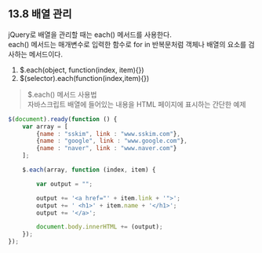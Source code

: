 ## 13.8 배열 관리

jQuery로 배열을 관리할 때는 each() 메서드를 사용한다.  
each() 메서드는 매개변수로 입력한 함수로 for in 반복문처럼 객체나 배열의 요소를 검사하는 메서드이다.  

1. $.each(object, function(index, item){})
2. $(selector).each(function(index,item){})

> $.each() 메서드 사용법  
자바스크립트 배열에 들어있는 내용을 HTML 페이지에 표시하는 간단한 예제

```javascript
$(document).ready(function () {
    var array = [
        {name : "sskim", link : "www.sskim.com"},
        {name : "google", link : "www.google.com"},
        {name : "naver", link : "www.naver.com"}
    ];

    $.each(array, function (index, item) {

        var output = "";

        output += '<a href="' + item.link + '">';
        output += ' <h1>' + item.name + '</h1>';
        output += '</a>';

        document.body.innerHTML += (output);
    });
});
```
